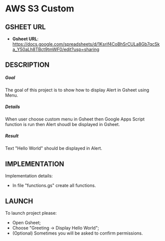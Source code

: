 AWS S3 Custom
=============


GSHEET URL
----------

* **Gsheet URL**: https://docs.google.com/spreadsheets/d/1Ksrif4CoBhSrCULa8Gb7qcSka_Y50aLh8TBct9tmWF0/edit?usp=sharing


DESCRIPTION
-----------

##### Goal
The goal of this project is to show how to display Alert in Gsheet using Menu. 

##### Details
When user choose custom menu in Gsheet then Google Apps Script function is run then Alert shoudl be displayed in Gsheet.

##### Result 
Text "Hello World" should be displayed in Alert.


IMPLEMENTATION
-----------

Implementation details:
* In file "functions.gs" create all functions.
  

LAUNCH
------

To launch project please:
* Open Gsheet;
* Choose "Greeting -> Display Hello World";
* (Optional) Sometimes you will be asked to confirm permissions.